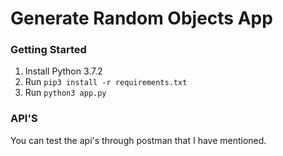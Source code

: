 # Generate Random Objects App


### Getting Started

1. Install Python 3.7.2
2. Run `pip3 install -r requirements.txt`
3. Run `python3 app.py`


### API'S
You can test the api's through postman that I have mentioned.